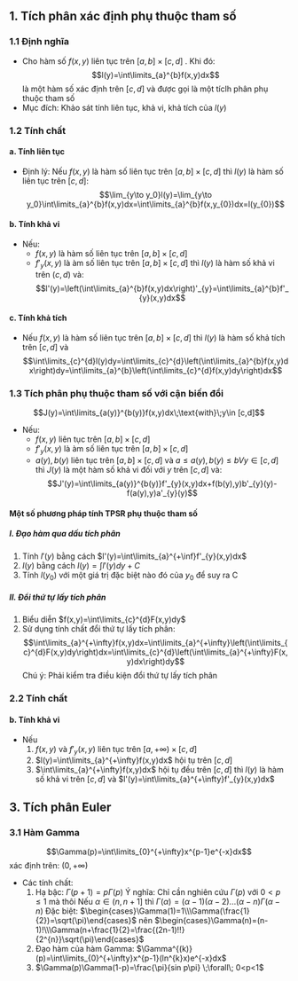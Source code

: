 ## 1. Tích phân xác định phụ thuộc tham số
### 1.1 Định nghĩa
- Cho hàm số $f(x,y)$ liên tục trên $[a,b]\times[c,d]$ . Khi đó:$$l(y)=\int\limits_{a}^{b}f(x,y)dx$$
là một hàm số xác định trên $[c,d]$ và được gọi là một tíclh phân phụ thuộc tham số
- Mục đích: Khảo sát tính liên tục, khả vi, khả tích của $l(y)$
### 1.2 Tính chất
#### a. Tính liên tục
- Định lý: Nếu $f(x,y)$ là hàm số liên tục trên $[a,b]\times[c,d]$ thì $l(y)$ là hàm số liên tục trên $[c,d]$:$$\lim_{y\to y_0}l(y)=\lim_{y\to y_0}\int\limits_{a}^{b}f(x,y)dx=\int\limits_{a}^{b}f(x,y_{0})dx=l(y_{0})$$
#### b. Tính khả vi
- Nếu:
	- $f(x,y)$ là hàm số liên tục trên $[a,b]\times[c,d]$
	- $f'_{y}(x,y)$ là àm số liên tục trên $[a,b]\times[c,d]$
thì $l(y)$ là hàm số khả vi trên $(c,d)$ và:$$l'(y)=\left(\int\limits_{a}^{b}f(x,y)dx\right)'_{y}=\int\limits_{a}^{b}f'_{y}(x,y)dx$$
#### c. Tính khả tích
- Nếu $f(x,y)$ là hàm số liên tục trên $[a,b]\times[c,d]$ thì $l(y)$ là hàm số khả tích trên $[c,d]$ và$$\int\limits_{c}^{d}l(y)dy=\int\limits_{c}^{d}\left(\int\limits_{a}^{b}f(x,y)dx\right)dy=\int\limits_{a}^{b}\left(\int\limits_{c}^{d}f(x,y)dy\right)dx$$
### 1.3 Tích phân phụ thuộc tham số với cận biến đổi
$$J(y)=\int\limits_{a(y)}^{b(y)}f(x,y)dx\;\text{with}\;y\in [c,d]$$
- Nếu:
	- $f(x,y)$ liên tục trên $[a,b]\times[c,d]$ 
	- $f'_{y}(x,y)$ là àm số liên tục trên $[a,b]\times[c,d]$
	- $a(y),b(y)$ liên tục trên $[a,b]\times[c,d]$ và $a\leq a(y),b(y)\leq b V y\in [c,d]$ thì $J(y)$ là một hàm số khả vi đối với $y$  trên $[c,d]$ và:$$J'(y)=\int\limits_{a(y)}^{b(y)}f'_{y}(x,y)dx+f(b(y),y)b'_{y}(y)-f(a(y),y)a'_{y}(y)$$





#### Một số phương pháp tính TPSR phụ thuộc tham số
##### I. Đạo hàm qua dấu tích phân
1. Tính $l'(y)$ bằng cách $l'(y)=\int\limits_{a}^{+\inf}f'_{y}(x,y)dx$
2. $l(y)$ bằng cách $l(y)=\int\limits l'(y)dy+C$ 
3.  Tính $l(y_{0})$ với một giá trị đặc biệt nào đó của $y_{0}$ để suy ra C
##### II. Đổi thứ tự lấy tích phân
1. Biểu diễn $f(x,y)=\int\limits_{c}^{d}F(x,y)dy$
2. Sử dụng tính chất đổi thứ tự lấy tích phân:$$\int\limits_{a}^{+\infty}f(x,y)dx=\int\limits_{a}^{+\infty}\left(\int\limits_{c}^{d}F(x,y)dy\right)dx=\int\limits_{c}^{d}\left(\int\limits_{a}^{+\infty}F(x,y)dx\right)dy$$
Chú ý: Phải kiểm tra điều kiện đổi thứ tự lấy tích phân

### 2.2 Tính chất
#### b. Tính khả vi
- Nếu 
	1. $f(x,y)$ và $f'_{y}(x,y)$ liên tục trên $[a,+\infty)\times [c,d]$ 
	2. $l(y)=\int\limits_{a}^{+\infty}f(x,y)dx$ hội tụ trên $[c,d]$
	3. $\int\limits_{a}^{+\infty}f(x,y)dx$ hội tụ đều trên $[c,d]$
	thì $l(y)$ là hàm số khả vi trên $[c,d]$ và $l'(y)=\int\limits_{a}^{+\infty}f'_{y}(x,y)dx$ 
## 3. Tích phân Euler
### 3.1 Hàm Gamma
$$\Gamma(p)=\int\limits_{0}^{+\infty}x^{p-1}e^{-x}dx$$ xác định trên: $(0,+\infty)$ 
- Các tính chất:
	1. Hạ bậc: $\Gamma(p+1)=p\Gamma(p)$ 
		Ý nghĩa: Chỉ cần nghiên cứu $\Gamma(p)$ với $0<p\leq 1$ mà thôi
		Nếu $\alpha\in(n,n+1]$ thì $\Gamma(\alpha)=(\alpha-1)(\alpha-2)...(\alpha-n)\Gamma(\alpha-n)$ 
		Đặc biệt: $\begin{cases}\Gamma(1)=1\\\Gamma(\frac{1}{2})=\sqrt(\pi)\end{cases}$ nên $\begin{cases}\Gamma(n)=(n-1)!\\\Gamma(n+\frac{1}{2}=\frac{(2n-1)!!}{2^{n}}\sqrt(\pi)\end{cases}$ 
	2. Đạo hàm của hàm Gamma: $\Gamma^{(k)}(p)=\int\limits_{0}^{+\infty}x^{p-1}(ln^{k}x)e^{-x}dx$ 
	3. $\Gamma(p)\Gamma(1-p)=\frac{\pi}{sin p\pi} \;\forall\; 0<p<1$ 